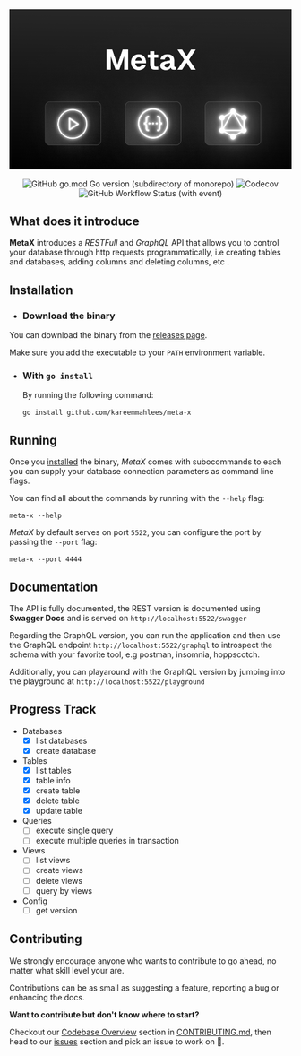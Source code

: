 <img src="./docs/banner.png"/>
<p></p>
<div align='center'>

![GitHub go.mod Go version (subdirectory of monorepo)](https://img.shields.io/github/go-mod/go-version/kareemmahlees/meta-x)
![Codecov](https://img.shields.io/codecov/c/github/kareemmahlees/meta-x)
![GitHub Workflow Status (with event)](https://img.shields.io/github/actions/workflow/status/kareemmahlees/meta-x/lint.yml)

</div>

## What does it introduce

**MetaX** introduces a _RESTFull_ and _GraphQL_ API that allows you to control your database through http requests programmatically, i.e creating tables and databases, adding columns and deleting columns, etc .

<!-- [Screen shot of running application](./docs/screenshot.png) -->

## Installation

- ### Download the binary

You can download the binary from the [releases page](https://github.com/kareemmahlees/meta-x/releases/latest).

Make sure you add the executable to your `PATH` environment variable.

- ### With `go install`

  By running the following command:

  ```shell
  go install github.com/kareemmahlees/meta-x
  ```

## Running

Once you [installed](#installation) the binary, _MetaX_ comes with subocommands to each you can supply your database connection parameters as command line flags.

You can find all about the commands by running with the `--help` flag:

```shell
meta-x --help
```

_MetaX_ by default serves on port `5522`, you can configure the port by passing the `--port` flag:

```shell
meta-x --port 4444
```

## Documentation

The API is fully documented, the REST version is documented using **Swagger Docs** and is served on `http://localhost:5522/swagger`

Regarding the GraphQL version, you can run the application and then use the GraphQL endpoint `http://localhost:5522/graphql` to introspect the schema with your favorite tool, e.g postman, insomnia, hoppscotch.

Additionally, you can playaround with the GraphQL version by jumping into the playground at `http://localhost:5522/playground`

## Progress Track

- Databases
  - [x] list databases
  - [x] create database
- Tables
  - [x] list tables
  - [x] table info
  - [x] create table
  - [x] delete table
  - [x] update table
- Queries
  - [ ] execute single query
  - [ ] execute multiple queries in transaction
- Views
  - [ ] list views
  - [ ] create views
  - [ ] delete views
  - [ ] query by views
- Config
  - [ ] get version

## Contributing

We strongly encourage anyone who wants to contribute to go ahead, no matter what skill level your are.

Contributions can be as small as suggesting a feature, reporting a bug or enhancing the docs.

**Want to contribute but don't know where to start?**

Checkout our [Codebase Overview](./CONTRIBUTING.md#codebase-overview) section in [CONTRIBUTING.md](./CONTRIBUTING.md), then head to our [issues](https://github.com/kareemmahlees/meta-x/issues) section and pick an issue to work on 🚀.
